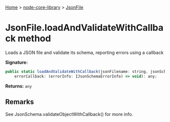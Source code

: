 <!-- docId=node-core-library.jsonfile.loadandvalidatewithcallback -->

[Home](./index.md) &gt; [node-core-library](./node-core-library.md) &gt; [JsonFile](./node-core-library.jsonfile.md)

# JsonFile.loadAndValidateWithCallback method

Loads a JSON file and validate its schema, reporting errors using a callback

**Signature:**
```javascript
public static loadAndValidateWithCallback(jsonFilename: string, jsonSchema: JsonSchema,
    errorCallback: (errorInfo: IJsonSchemaErrorInfo) => void): any;
```
**Returns:** `any`

## Remarks

See JsonSchema.validateObjectWithCallback() for more info.
